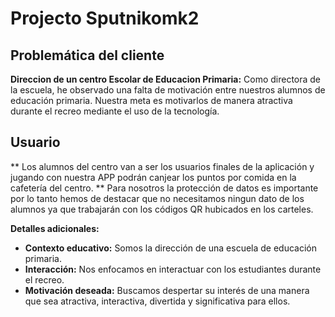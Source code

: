 # Projecto Sputnikomk2


## Problemática del cliente

**Direccion de un centro Escolar de Educacion Primaria:** Como directora de la escuela, he observado una falta de motivación entre nuestros alumnos de educación primaria. Nuestra meta es motivarlos de manera atractiva durante el recreo mediante el uso de la tecnología.

## Usuario

** Los alumnos del centro van a ser los usuarios finales de la aplicación y jugando con nuestra APP podrán canjear los puntos por comida en la cafetería del centro. 
** Para nosotros la protección de datos es importante por lo tanto hemos de destacar que no necesitamos ningun dato de los alumnos ya que trabajarán con los códigos QR hubicados en los carteles. 

**Detalles adicionales:**
- **Contexto educativo:** Somos la dirección de una escuela de educación primaria.
- **Interacción:** Nos enfocamos en interactuar con los estudiantes durante el recreo.
- **Motivación deseada:** Buscamos despertar su interés de una manera que sea atractiva, interactiva, divertida y significativa para ellos.


